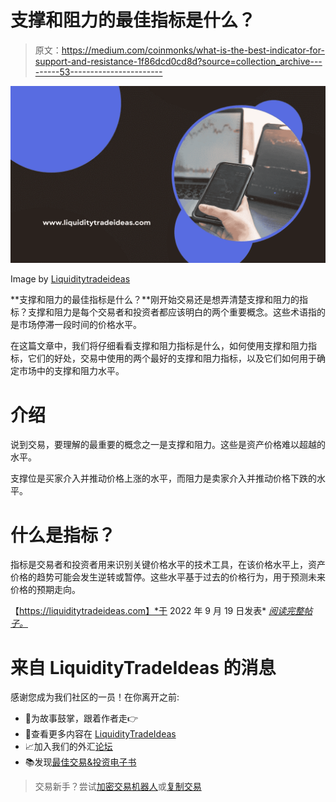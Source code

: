 # 支撑和阻力的最佳指标是什么？

> 原文：<https://medium.com/coinmonks/what-is-the-best-indicator-for-support-and-resistance-1f86dcd0cd8d?source=collection_archive---------53----------------------->

![](img/ef1a9a5be0b5b104f81c5dd277d87b40.png)

Image by [Liquiditytradeideas](https://liquiditytradeideas.com/)

**支撑和阻力的最佳指标是什么？**刚开始交易还是想弄清楚支撑和阻力的指标？支撑和阻力是每个交易者和投资者都应该明白的两个重要概念。这些术语指的是市场停滞一段时间的价格水平。

在这篇文章中，我们将仔细看看支撑和阻力指标是什么，如何使用支撑和阻力指标，它们的好处，交易中使用的两个最好的支撑和阻力指标，以及它们如何用于确定市场中的支撑和阻力水平。

# 介绍

说到交易，要理解的最重要的概念之一是支撑和阻力。这些是资产价格难以超越的水平。

支撑位是买家介入并推动价格上涨的水平，而阻力是卖家介入并推动价格下跌的水平。

# 什么是指标？

指标是交易者和投资者用来识别关键价格水平的技术工具，在该价格水平上，资产价格的趋势可能会发生逆转或暂停。这些水平基于过去的价格行为，用于预测未来价格的预期走向。

【https://liquiditytradeideas.com】*于 2022 年 9 月 19 日发表* [*阅读完整帖子。*](https://liquiditytradeideas.com/what-is-the-best-indicator-for-support-and-resistance/)

# 来自 LiquidityTradeIdeas 的消息

感谢您成为我们社区的一员！在你离开之前:

*   👏为故事鼓掌，跟着作者走👉
*   📰查看更多内容在 [LiquidityTradeIdeas](https://liquiditytradeideas.com/)
*   📈加入我们的外汇[论坛](https://liquiditytradeideas.com/community/)
*   📚发现[最佳交易&投资电子书](https://liquiditytradeideas.com/trading-e-books/)

> 交易新手？尝试[加密交易机器人](/coinmonks/crypto-trading-bot-c2ffce8acb2a)或[复制交易](/coinmonks/top-10-crypto-copy-trading-platforms-for-beginners-d0c37c7d698c)
